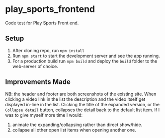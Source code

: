 # play_sports_frontend

Code test for Play Sports Front end.

## Setup
1) After cloning repo, run `npm install`
2) Run `npm start` to start the development server and see the app running.
3) For a production build run `npm build` and deploy the `build` folder to the web-server of choice.

## Improvements Made
NB: the header and footer are both screenshots of the existing site.
When clicking a video link in the list the description and the video itself get displayed in-line in the list.
Clicking the title of the expanded version, or the `Collapse detail` button, collapses the detail back to the default list item.
If I was to give myself more time I would:
1) animate the expanding/collapsing rather than direct show/hide.
2) collapse all other open list items when opening another one.